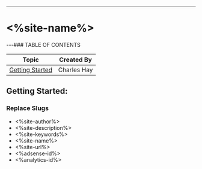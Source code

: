 ---
# <%site-name%>

---### TABLE OF CONTENTS

| Topic                       | Created By  |
| --------------------------- | ----------- |
| [Getting Started](#Topic01) | Charles Hay |

<a name="Topic01"></a>

## Getting Started:

### Replace Slugs
* <%site-author%>
* <%site-description%>
* <%site-keywords%>
* <%site-name%>
* <%site-url%>
* <%adsense-id%>
* <%analytics-id%>
